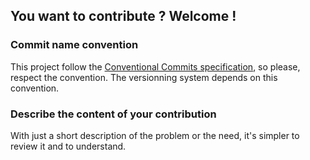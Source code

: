 ## You want to contribute ? Welcome !

### Commit name convention

This project follow the [Conventional Commits specification](https://www.conventionalcommits.org/), so please, respect the convention. The versionning system depends on this convention.

### Describe the content of your contribution

With just a short description of the problem or the need, it's simpler to review it and to understand.
